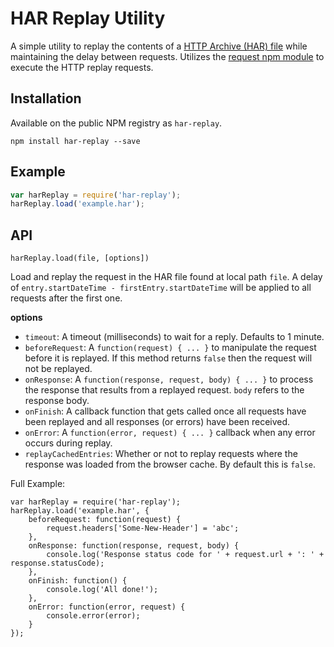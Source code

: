 # HAR Replay Utility

A simple utility to replay the contents of a [HTTP Archive (HAR) file](https://dvcs.w3.org/hg/webperf/raw-file/tip/specs/HAR/Overview.html) while maintaining the delay between requests. Utilizes the [request npm module](https://www.npmjs.com/package/request) to execute the HTTP replay requests.

## Installation

Available on the public NPM registry as `har-replay`.

```
npm install har-replay --save
```

## Example

```javascript
var harReplay = require('har-replay');
harReplay.load('example.har');
```

## API

`harReplay.load(file, [options])`

Load and replay the request in the HAR file found at local path `file`. A delay of `entry.startDateTime - firstEntry.startDateTime` will be applied to all requests after the first one.

**options**

* `timeout`: A timeout (milliseconds) to wait for a reply. Defaults to 1 minute.
* `beforeRequest`: A `function(request) { ... }` to manipulate the request before it is replayed. If this method returns `false` then the request will not be replayed.
* `onResponse`: A `function(response, request, body) { ... }` to process the response that results from a replayed request. `body` refers to the response body.
* `onFinish`: A callback function that gets called once all requests have been replayed and all responses (or errors) have been received.
* `onError`: A `function(error, request) { ... }` callback when any error occurs during replay.
* `replayCachedEntries`: Whether or not to replay requests where the response was loaded from the browser cache. By default this is `false`.

Full Example:

```javscript
var harReplay = require('har-replay');
harReplay.load('example.har', { 
	beforeRequest: function(request) {
		request.headers['Some-New-Header'] = 'abc';
	},
	onResponse: function(response, request, body) {
		console.log('Response status code for ' + request.url + ': ' + response.statusCode);
	},
	onFinish: function() {
		console.log('All done!');
	},
	onError: function(error, request) {
		console.error(error);
	}
});
```
